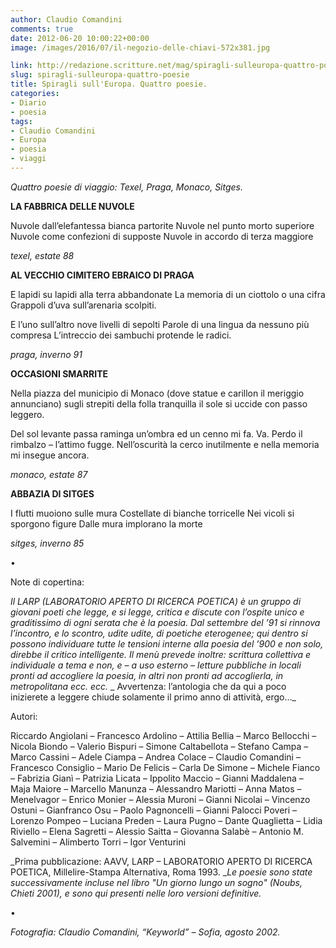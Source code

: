 ```yaml
---
author: Claudio Comandini
comments: true
date: 2012-06-20 10:00:22+00:00
image: /images/2016/07/il-negozio-delle-chiavi-572x381.jpg

link: http://redazione.scritture.net/mag/spiragli-sulleuropa-quattro-poesie/
slug: spiragli-sulleuropa-quattro-poesie
title: Spiragli sull'Europa. Quattro poesie.
categories:
- Diario
- poesia
tags:
- Claudio Comandini
- Europa
- poesia
- viaggi
---
```


_Quattro poesie di viaggio: Texel, Praga, Monaco, Sitges._



**LA FABBRICA DELLE NUVOLE**

Nuvole dall’elefantessa bianca partorite
Nuvole nel punto morto superiore
Nuvole come confezioni di supposte
Nuvole in accordo di terza maggiore

_texel, estate 88_

<!-- more -->

**AL VECCHIO CIMITERO EBRAICO DI PRAGA**

E lapidi su lapidi alla terra abbandonate
La memoria di un ciottolo o una cifra
Grappoli d’uva sull’arenaria scolpiti.

E l’uno sull’altro nove livelli di sepolti
Parole di una lingua da nessuno più compresa
L’intreccio dei sambuchi protende le radici.

_praga, inverno 91_



**OCCASIONI SMARRITE**

Nella piazza del municipio di Monaco
(dove statue e carillon il meriggio annunciano)
sugli strepiti della folla tranquilla
il sole si uccide con passo leggero.

Del sol levante passa raminga un’ombra
ed un cenno mi fa.
Va. Perdo il rimbalzo – l’attimo fugge.
Nell’oscurità la cerco inutilmente
e nella memoria mi insegue ancora.

_monaco, estate 87_



**ABBAZIA DI SITGES**

I flutti muoiono sulle mura
Costellate di bianche torricelle
Nei vicoli si sporgono figure
Dalle mura implorano la morte

_sitges, inverno 85_

•

Note di copertina:

_Il LARP (LABORATORIO APERTO DI RICERCA POETICA) è un gruppo di giovani poeti che legge, e si legge, critica e discute con l’ospite unico e graditissimo di ogni serata che è la poesia. Dal settembre del ’91 si rinnova l’incontro, e lo scontro, udite udite, di poetiche eterogenee; qui dentro si possono individuare tutte le tensioni interne alla poesia del ’900 e non solo, direbbe il critico intelligente. Il menù prevede inoltre: scrittura collettiva e individuale a tema e non, e – a uso esterno – letture pubbliche in locali pronti ad accogliere la poesia, in altri non pronti ad accoglierla, in metropolitana ecc. ecc._
_ Avvertenza: l’antologia che da qui a poco inizierete a leggere chiude solamente il primo anno di attività, ergo…_

Autori:

Riccardo Angiolani – Francesco Ardolino – Attilia Bellia – Marco Bellocchi – Nicola Biondo – Valerio Bispuri – Simone Caltabellota – Stefano Campa – Marco Cassini – Adele Ciampa – Andrea Colace – Claudio Comandini – Francesco Consiglio – Mario De Felicis – Carla De Simone – Michele Fianco – Fabrizia Gianì – Patrizia Licata – Ippolito Maccio – Gianni Maddalena – Maja Maiore – Marcello Manunza – Alessandro Mariotti – Anna Matos – Menelvagor – Enrico Monier – Alessia Muroni – Gianni Nicolai – Vincenzo Ostuni – Gianfranco Osu – Paolo Pagnoncelli – Gianni Palocci Poveri – Lorenzo Pompeo – Luciana Preden – Laura Pugno – Dante Quaglietta – Lidia Riviello – Elena Sagretti – Alessio Saitta – Giovanna Salabè – Antonio M. Salvemini – Alimberto Torri – Igor Venturini

_Prima pubblicazione: AAVV, LARP – LABORATORIO APERTO DI RICERCA POETICA, Millelire-Stampa Alternativa, Roma 1993. __Le poesie sono state successivamente incluse nel libro "Un giorno lungo un sogno" (Noubs, Chieti 2001), e sono qui presenti nelle loro versioni definitive._

•

_Fotografia: Claudio Comandini, “Keyworld” – Sofia, agosto 2002._
